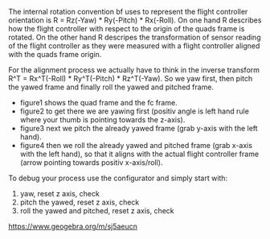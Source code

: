 The internal rotation convention bf uses to represent the flight controller orientation is R = Rz(-Yaw) * Ry(-Pitch) * Rx(-Roll). On one hand R describes how the flight controller with respect to the origin of the quads frame is rotated. On the other hand R descripes the transformation of sensor reading of the flight controller as they were measured with a flight controller aligned with the quads frame origin.

For the alignment process we actually have to think in the inverse transform R^T = Rx^T(-Roll) * Ry^T(-Pitch) *  Rz^T(-Yaw). So we yaw first, then pitch the yawed frame and finally roll the yawed and pitched frame.

* figure1 shows the quad frame and the fc frame.
* figure2 to get there we are yawing first (positiv angle is left hand rule where your thumb is pointing towards the z-axis).
* figure3 next we pitch the already yawed frame (grab y-axis with the left hand).
* figure4 then we roll the already yawed and pitched frame  (grab x-axis with the left hand), so that it aligns with the actual flight controller frame (arrow pointing towards positiv x-axis/roll).

To debug your process use the configurator and simply start with:
1. yaw, reset z axis, check
2. pitch the yawed, reset z axis, check
3. roll the yawed and pitched, reset z axis, check

https://www.geogebra.org/m/sj5aeucn